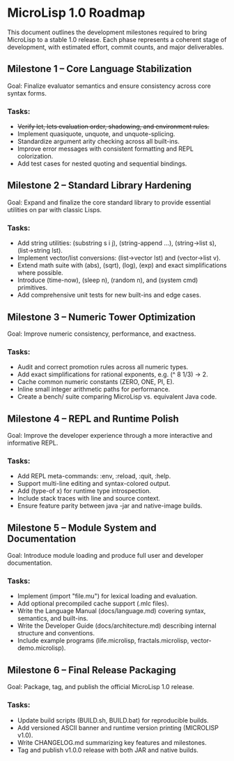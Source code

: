 # MicroLisp 1.0 Roadmap

This document outlines the development milestones required to bring MicroLisp to a stable 1.0 release.
Each phase represents a coherent stage of development, with estimated effort, commit counts, and major deliverables.

## Milestone 1 – Core Language Stabilization
Goal: Finalize evaluator semantics and ensure consistency across core syntax forms.

### Tasks:
- ~~Verify let, lets evaluation order, shadowing, and environment rules.~~
- Implement quasiquote, unquote, and unquote-splicing.
- Standardize argument arity checking across all built-ins.
- Improve error messages with consistent formatting and REPL colorization.
- Add test cases for nested quoting and sequential bindings.

## Milestone 2 – Standard Library Hardening
Goal: Expand and finalize the core standard library to provide essential utilities on par with classic Lisps.

### Tasks:
- Add string utilities: (substring s i j), (string-append ...), (string->list s), (list->string lst).
- Implement vector/list conversions: (list->vector lst) and (vector->list v).
- Extend math suite with (abs), (sqrt), (log), (exp) and exact simplifications where possible.
- Introduce (time-now), (sleep n), (random n), and (system cmd) primitives.
- Add comprehensive unit tests for new built-ins and edge cases.

## Milestone 3 – Numeric Tower Optimization
Goal: Improve numeric consistency, performance, and exactness.

### Tasks:
- Audit and correct promotion rules across all numeric types.
- Add exact simplifications for rational exponents, e.g. (^ 8 1/3) → 2.
- Cache common numeric constants (ZERO, ONE, PI, E).
- Inline small integer arithmetic paths for performance.
- Create a bench/ suite comparing MicroLisp vs. equivalent Java code.

## Milestone 4 – REPL and Runtime Polish
Goal: Improve the developer experience through a more interactive and informative REPL.

### Tasks:
- Add REPL meta-commands: :env, :reload, :quit, :help.
- Support multi-line editing and syntax-colored output.
- Add (type-of x) for runtime type introspection.
- Include stack traces with line and source context.
- Ensure feature parity between java -jar and native-image builds.

## Milestone 5 – Module System and Documentation
Goal: Introduce module loading and produce full user and developer documentation.

### Tasks:
- Implement (import "file.mu") for lexical loading and evaluation.
- Add optional precompiled cache support (.mlc files).
- Write the Language Manual (docs/language.md) covering syntax, semantics, and built-ins.
- Write the Developer Guide (docs/architecture.md) describing internal structure and conventions.
- Include example programs (life.microlisp, fractals.microlisp, vector-demo.microlisp).

## Milestone 6 – Final Release Packaging
Goal: Package, tag, and publish the official MicroLisp 1.0 release.

### Tasks:
- Update build scripts (BUILD.sh, BUILD.bat) for reproducible builds.
- Add versioned ASCII banner and runtime version printing (MICROLISP v1.0).
- Write CHANGELOG.md summarizing key features and milestones.
- Tag and publish v1.0.0 release with both JAR and native builds.

